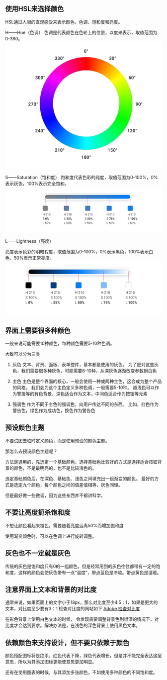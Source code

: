 ## 使用HSL来选择颜色

HSL通过人眼的直观感受来表示颜色，色调、饱和度和亮度。

H——Hue（色调）
色调是代表颜色在色轮上的位置，以度来表示，取值范围为0-360。
![Alt text](image.png)

S——Saturation（饱和度）
饱和度代表色彩的纯度，取值范围为0-100%，0%表示灰色，100%表示完全饱和。
![Alt text](image-1.png)

L——Lightness（亮度）

亮度表示色彩的明暗程度，取值范围为0-100%，0%表示黑色，100%表示白色，50%表示正常亮度。
![Alt text](image-2.png)

## 界面上需要很多种颜色

一般来说可能需要10种颜色，每种颜色需要5-10种色调。

大致可以分为三类

1. 灰色
文本、背景、面板、表单控件，基本都是使用的灰色。
为了应对这些灰色，我们需要很多种灰色，可能需要8-10种，从深灰色逐渐改变参数到白色

2. 主色
主色是整个界面的核心，一般会使用一种或两种主色，这会成为整个产品的风格。
我们会为这个主色定义多种色调，一般需要5-10种。
超浅色可以作为警报等的有色背景，深色适合作为文本，中间色适合作为按钮等元素

3. 强调色
作为不同于主色的强调色，向用户传达不同的东西。
比如，红色作为警告色，绿色作为成功色，换色作为警告色

## 预设颜色主题

不要试图去临时定义颜色，而是使用预设的颜色主题。

那怎么去预设颜色主题呢？

方法是通用的，先选定一个基础颜色，选择基础色比较好的方式是选择适合按钮背景的颜色，不是最明亮的，也不是比较浅色的。

选定基础颜色后，在深色、基础色、浅色之间填充出一组渐变的颜色。
最好的方式是选定九个颜色，每个颜色之间的值差值相等，灰色同理。

但是最好做一些微调，因为这些东西并不都讲科学。

## 不要让亮度扼杀饱和度

不想让颜色看起来褪色，需要随着亮度远离50%而增加饱和度

使用渐变颜色时，可以在色调上进行旋转调整。

## 灰色也不一定就是灰色

传统的灰色是饱和度只有0的一组颜色。但是经常用到的灰色往往都带有一定的饱和度，这样的颜色会使灰色带有一点“温度”，带点蓝色是冷峻。带点黄色是温暖。

## 注意界面上文本和背景的对比度

通常来说，如果页面上的文字小于18px，那么对比度至少4.5：1，如果是更大的文本，对比度至少要有3：1
检查对比度的网站如下
[Adobe 检查对比度](https://color.adobe.com/zh/create/color-contrast-analyzer)

在彩色背景上使用白色文本的时候， 会发现需要调整背景色到很深的情况下，对比度才会达到要求。解决办法是，在浅色的深色背景上使用黑色文本。

## 依赖颜色来支持设计，但不要只依赖于颜色

颜色搭配图标将是绝杀，红色代表下降，绿色代表增长，但是并不能完全表达这层意思，所以为其添加图标更能使意思更加明显。

还有在使用图表的时候，与其添加多张颜色，不如使用多种颜色的不同饱和度。